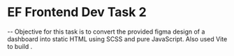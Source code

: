 # EF Frontend Dev Task 2

-- Objective for this task is to convert the provided figma design of a dashboard into static HTML using SCSS and pure JavaScript. Also used Vite to build .
